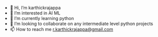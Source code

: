 - 👋 Hi, I’m karthickrajappa
- 👀 I’m interested in AI ML
- 🌱 I’m currently learning python
- 💞️ I’m looking to collaborate on any intermediate level python projects 
- 📫 How to reach me r.karthickrajappa@gmail.com

<!---
karthickrajappa/karthickrajappa is a ✨ special ✨ repository because its `README.md` (this file) appears on your GitHub profile.
You can click the Preview link to take a look at your changes.
--->
